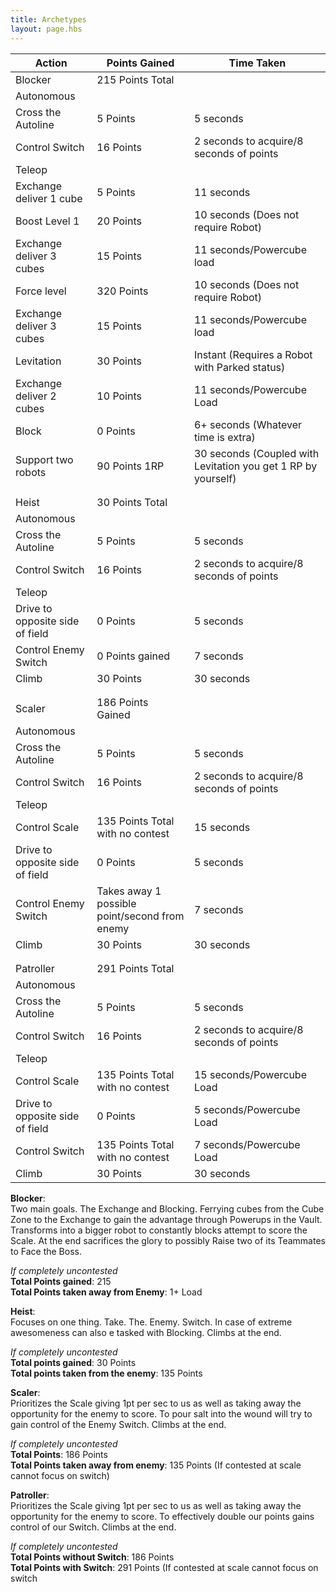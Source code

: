 ```yaml
---
title: Archetypes
layout: page.hbs
---
```


| Action | Points Gained | Time Taken |
| ------ | ------------- | ---------- |
| Blocker | 215 Points Total |
| Autonomous |
| Cross the Autoline | 5 Points | 5 seconds |
| Control Switch | 16 Points | 2 seconds to acquire/8 seconds of points|
| Teleop |
| Exchange deliver 1 cube | 5 Points | 11 seconds |
| Boost Level 1 | 20 Points | 10 seconds (Does not require Robot) |
| Exchange deliver 3 cubes | 15 Points | 11 seconds/Powercube load|
| Force level | 320 Points | 10 seconds (Does not require Robot) |
| Exchange deliver 3 cubes | 15 Points | 11 seconds/Powercube load |
| Levitation | 30 Points | Instant (Requires a Robot with Parked status) |
| Exchange deliver 2 cubes | 10 Points | 11 seconds/Powercube Load |
| Block | 0 Points | 6+ seconds (Whatever time is extra) |
| Support two robots | 90 Points 1RP | 30 seconds (Coupled with Levitation you get 1 RP by yourself) |  
| |
| |
| Heist | 30 Points Total |
| Autonomous |
|Cross the Autoline | 5 Points | 5 seconds |
| Control Switch | 16 Points | 2 seconds to acquire/8 seconds of points |
| Teleop |  
| Drive to opposite side of field | 0 Points | 5 seconds |
| Control Enemy Switch | 0 Points gained | 7 seconds |
| Climb | 30 Points | 30 seconds |
| |
| |
| Scaler | 186 Points Gained |
| Autonomous |
| Cross the Autoline | 5 Points | 5 seconds |
| Control Switch | 16 Points | 2 seconds to acquire/8 seconds of points|
| Teleop |
| Control Scale | 135 Points Total with no contest | 15 seconds |
| Drive to opposite side of field | 0 Points | 5 seconds |
| Control Enemy Switch | Takes away 1 possible point/second from enemy | 7 seconds |
| Climb | 30 Points | 30 seconds |
| |
| |
| Patroller | 291 Points Total |
| Autonomous |
| Cross the Autoline | 5 Points | 5 seconds |
| Control Switch | 16 Points | 2 seconds to acquire/8 seconds of points |
| Teleop |
| Control Scale | 135 Points Total with no contest | 15 seconds/Powercube Load |
| Drive to opposite side of field | 0 Points | 5 seconds/Powercube Load |
| Control Switch | 135 Points Total with no contest | 7 seconds/Powercube Load |
| Climb | 30 Points | 30 seconds |


**Blocker**:  
Two main goals. The Exchange and Blocking. Ferrying cubes from the Cube Zone to the Exchange to gain the advantage through Powerups in the Vault. Transforms into a bigger robot to constantly blocks attempt to score the Scale. At the end sacrifices the glory to possibly Raise two of its Teammates to Face the Boss.

_If completely uncontested_  
**Total Points gained**: 215  
**Total Points taken away from Enemy**: 1+ Load

**Heist**:  
Focuses on one thing. Take. The. Enemy. Switch. In case of extreme awesomeness can also e tasked with Blocking. Climbs at the end.

_If completely uncontested_  
**Total points gained**: 30 Points  
**Total points taken from the enemy**: 135 Points  

**Scaler**:  
Prioritizes the Scale giving 1pt per sec to us as well as taking away the opportunity for the enemy to score. To pour salt into the wound will try to gain control of the Enemy Switch. Climbs at the end.

_If completely uncontested_  
**Total Points**: 186 Points  
**Total Points taken away from enemy**: 135 Points (If contested at scale cannot focus on switch)

**Patroller**:  
Prioritizes the Scale giving 1pt per sec to us as well as taking away the opportunity for the enemy to score. To effectively double our points gains control of our Switch. Climbs at the end.

_If completely uncontested_  
**Total Points without Switch**: 186 Points  
**Total Points with Switch**: 291 Points (If contested at scale cannot focus on switch
